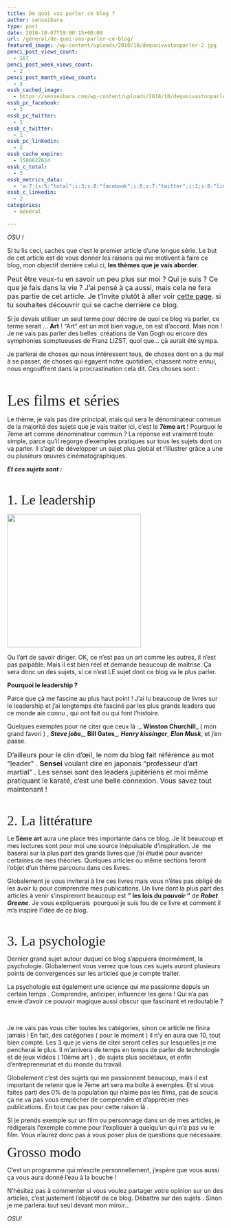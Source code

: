 ```yaml
---
title: De quoi vas parler ce blog ?
author: senseibara
type: post
date: 2018-10-07T19:00:15+00:00
url: /general/de-quoi-vas-parler-ce-blog/
featured_image: /wp-content/uploads/2018/10/dequoivastonparler-2.jpg
penci_post_views_count:
  - 167
penci_post_week_views_count:
  - 2
penci_post_month_views_count:
  - 3
essb_cached_image:
  - https://senseibara.com/wp-content/uploads/2018/10/dequoivastonparler-2.jpg
essb_pc_facebook:
  - 3
essb_pc_twitter:
  - 1
essb_c_twitter:
  - 1
essb_pc_linkedin:
  - 2
essb_cache_expire:
  - 1586622614
essb_c_total:
  - 3
essb_metrics_data:
  - 'a:7:{s:5:"total";i:3;s:8:"facebook";i:0;s:7:"twitter";i:1;s:8:"linkedin";i:2;s:4:"date";s:10:"2020-02-13";i:0;a:5:{s:5:"total";i:3;s:8:"facebook";i:0;s:7:"twitter";i:1;s:8:"linkedin";i:2;s:4:"date";s:10:"2020-04-08";}i:1;a:5:{s:5:"total";i:3;s:8:"facebook";i:0;s:7:"twitter";i:1;s:8:"linkedin";i:2;s:4:"date";s:10:"2020-04-11";}}'
essb_c_linkedin:
  - 2
categories:
  - Général

---
```

_OSU !_

Si tu lis ceci, saches que c&#8217;est le premier article d&#8217;une longue série. Le but de cet article est de vous donner les raisons qui me motivent à faire ce blog, mon objectif derrière celui ci, **les thèmes que je vais aborder**.<!--more-->

<span style="font-size: 16px;">Peut être veux-tu en savoir un peu plus sur moi ? Qui je suis ? Ce que je fais dans la vie ? J&#8217;ai pensé à ça aussi, mais cela ne fera pas partie de cet article. Je t&#8217;invite plutôt à aller voir <a href="https://senseibara.com/bara">cette page</a>. si tu souhaites découvrir qui se cache derrière ce blog.</span>

Si je devais utiliser un seul terme pour décrire de quoi ce blog va parler, ce terme serait … **Art** ! &#8220;Art&#8221; est un mot bien vague, on est d’accord. Mais non ! Je ne vais pas parler des belles  créations de Van Gogh ou encore des symphonies somptueuses de Franz LIZST, quoi que&#8230; çà aurait été sympa.

Je parlerai de choses qui nous intéressent tous, de choses dont on a du mal à se passer, de choses qui égayent notre quotidien, chassent notre ennui, nous engouffrent dans la procrastination cela dit. Ces choses sont :

&nbsp;

<span style="font-family: 'Bree Serif'; font-size: 36px;">Les films et séries</span>

Le thème, je vais pas dire principal, mais qui sera le dénominateur commun de la majorité des sujets que je vais traiter ici, c’est le **7ème art** ! Pourquoi le 7ème art comme dénominateur commun ? La réponse est vraiment toute simple, parce qu’il regorge d’exemples pratiques sur tous les sujets dont on va parler. Il s’agit de développer un sujet plus global et l’illustrer grâce a une ou plusieurs œuvres cinématographiques.

**_Et ces sujets sont :_**

&nbsp;

<span style="font-family: 'Bree Serif'; font-size: 32px;">1. Le leadership</span>

<img class=" wp-image-1872 alignright" src="https://i2.wp.com/senseibara.com/wp-content/uploads/2018/10/2.png?resize=311%2C311&#038;ssl=1" alt="" width="311" height="311" srcset="https://i2.wp.com/senseibara.com/wp-content/uploads/2018/10/2.png?w=2000&ssl=1 2000w, https://i2.wp.com/senseibara.com/wp-content/uploads/2018/10/2.png?resize=150%2C150&ssl=1 150w, https://i2.wp.com/senseibara.com/wp-content/uploads/2018/10/2.png?resize=300%2C300&ssl=1 300w, https://i2.wp.com/senseibara.com/wp-content/uploads/2018/10/2.png?resize=768%2C768&ssl=1 768w, https://i2.wp.com/senseibara.com/wp-content/uploads/2018/10/2.png?resize=1024%2C1024&ssl=1 1024w, https://i2.wp.com/senseibara.com/wp-content/uploads/2018/10/2.png?resize=1170%2C1170&ssl=1 1170w, https://i2.wp.com/senseibara.com/wp-content/uploads/2018/10/2.png?resize=585%2C585&ssl=1 585w, https://i2.wp.com/senseibara.com/wp-content/uploads/2018/10/2.png?resize=640%2C640&ssl=1 640w" sizes="(max-width: 311px) 100vw, 311px" data-recalc-dims="1" />

Ou l’art de savoir diriger. OK, ce n’est pas un art comme les autres, il n’est pas palpable. Mais il est bien réel et demande beaucoup de maîtrise. Ça sera donc un des sujets, si ce n’est LE sujet dont ce blog va le plus parler.

**Pourquoi le leadership ?**

Parce que çà me fascine au plus haut point ! J’ai lu beaucoup de livres sur le leadership et j’ai longtemps été fasciné par les plus grands leaders que ce monde aie connu , qui ont fait ou qui font l’histoire.

Quelques exemples pour ne citer que ceux là :_ **Winston Churchill**_ ( mon grand favori ) , _**Steve jobs**_,_ **Bill Gates**_, _**Henry kissinger**_, _**Elon Musk**_, et j’en passe.

<span style="font-size: 16px;">D’ailleurs pour le clin d’œil, le nom du blog fait référence au mot “leader” . <strong>Sensei</strong> voulant dire en japonais “professeur d’art martial” . Les sensei sont des leaders jupitériens et moi même pratiquant le karaté, c&#8217;est une belle connexion. Vous savez tout maintenant !</span>

&nbsp;

<span style="font-family: 'Bree Serif'; font-size: 32px;">2. La littérature</span>

Le **5ème art** aura une place très importante dans ce blog. Je lit beaucoup et mes lectures sont pour moi une source inépuisable d’inspiration. Je  me baserai sur la plus part des grands livres que j’ai étudié pour avancer certaines de mes théories. Quelques articles ou même sections feront l’objet d’un thème parcouru dans ces livres.

Globalement je vous inviterai à lire ces livres mais vous n’êtes pas obligé de les avoir lu pour comprendre mes publications. Un livre dont la plus part des articles à venir s’inspireront beaucoup est **” les lois du pouvoir ”** de _**Robet Greene**_. Je vous expliquerais  pourquoi je suis fou de ce livre et comment il m’a inspiré l’idée de ce blog.

&nbsp;

<span style="font-family: 'Bree Serif'; font-size: 32px;">3. La psychologie</span>

Dernier grand sujet autour duquel ce blog s’appuiera énormément, la psychologie. Globalement vous verrez que tous ces sujets auront plusieurs points de convergences sur les articles que je compte traiter.

La psychologie est également une science qui me passionne depuis un certain temps . Comprendre, anticiper, influencer les gens ! Qui n’a pas envie d’avoir ce pouvoir magique aussi obscur que fascinant et redoutable ?

&nbsp;

Je ne vais pas vous citer toutes les catégories, sinon ce article ne finira jamais ! En fait, des catégories ( pour le moment ) il n&#8217;y en aura que 10, tout bien compté. Les 3 que je viens de citer seront celles sur lesquelles je me pencherai le plus. Il m’arrivera de temps en temps de parler de technologie et de jeux vidéos ( 10ème art ) , de sujets plus sociétaux, et enfin d’entrepreneuriat et du monde du travail.

Globalement c’est des sujets qui me passionnent beaucoup, mais il est important de retenir que le 7ème art sera ma boîte à exemples. Et si vous faites parti des 0% de la population qui n’aime pas les films, pas de soucis ça ne va pas vous empêcher de comprendre et d’apprécier mes publications. En tout cas pas pour cette raison là .

Si je prends exemple sur un film ou personnage dans un de mes articles, je rédigerais l’exemple comme pour l’expliquer à quelqu’un qui n’a pas vu le film. Vous n’aurez donc pas à vous poser plus de questions que nécessaire.

<span style="font-family: 'Bree Serif'; font-size: 32px;">Grosso modo </span>

C’est un programme qui m’excite personnellement, j’espère que vous aussi ça vous aura donné l’eau à la bouche !

N’hésitez pas à commenter si vous voulez partager votre opinion sur un des articles, c’est justement l’objectif de ce blog. Débattre sur des sujets . Sinon je me parlerai tout seul devant mon miroir…

_OSU!_